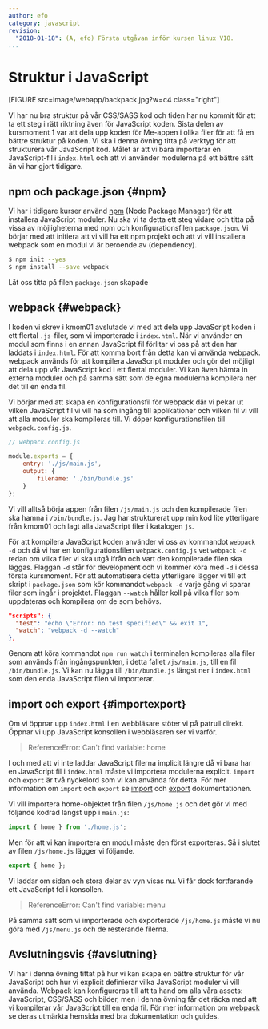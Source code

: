 ```yaml
---
author: efo
category: javascript
revision:
  "2018-01-18": (A, efo) Första utgåvan inför kursen linux V18.
...
```

Struktur i JavaScript
==================================
[FIGURE src=image/webapp/backpack.jpg?w=c4 class="right"]

Vi har nu bra struktur på vår CSS/SASS kod och tiden har nu kommit för att ta ett steg i rätt riktning även för JavaScript koden. Sista delen av kursmoment 1 var att dela upp koden för Me-appen i olika filer för att få en bättre struktur på koden. Vi ska i denna övning titta på verktyg för att strukturera vår JavaScript kod. Målet är att vi bara importerar en JavaScript-fil i `index.html` och att vi använder modulerna på ett bättre sätt än vi har gjort tidigare.



npm och package.json {#npm}
--------------------------------------
Vi har i tidigare kurser använd [npm](https://www.npmjs.com/) (Node Package Manager) för att installera JavaScript moduler. Nu ska vi ta detta ett steg vidare och titta på vissa av möjligheterna med npm och konfigurationsfilen `package.json`. Vi börjar med att initiera att vi vill ha ett npm projekt och att vi vill installera webpack som en modul vi är beroende av (dependency).

```bash
$ npm init --yes
$ npm install --save webpack
```

Låt oss titta på filen `package.json` skapade



webpack {#webpack}
--------------------------------------
I koden vi skrev i kmom01 avslutade vi med att dela upp JavaScript koden i ett flertal `.js`-filer, som vi importerade i `index.html`. När vi använder en modul som finns i en annan JavaScript fil förlitar vi oss på att den har laddats i `index.html`. För att komma bort från detta kan vi använda webpack. webpack används för att kompilera JavaScript moduler och gör det möjligt att dela upp vår JavaScript kod i ett flertal moduler. Vi kan även hämta in externa moduler och på samma sätt som de egna modulerna kompilera ner det till en enda fil.

Vi börjar med att skapa en konfigurationsfil för webpack där vi pekar ut vilken JavaScript fil vi vill ha som ingång till applikationer och vilken fil vi vill att alla moduler ska kompileras till. Vi döper konfigurationsfilen till `webpack.config.js`.

```javascript
// webpack.config.js

module.exports = {
    entry: './js/main.js',
    output: {
        filename: './bin/bundle.js'
    }
};
```

Vi vill alltså börja appen från filen `/js/main.js` och den kompilerade filen ska hamna i `/bin/bundle.js`. Jag har strukturerat upp min kod lite ytterligare från kmom01 och lagt alla JavaScript filer i katalogen `js`.

För att kompilera JavaScript koden använder vi oss av kommandot `webpack -d` och då vi har en konfigurationsfilen `webpack.config.js` vet `webpack -d` redan om vilka filer vi ska utgå ifrån och vart den kompilerade filen ska läggas. Flaggan `-d` står för development och vi kommer köra med `-d` i dessa första kursmoment. För att automatisera detta ytterligare lägger vi till ett skript i `package.json` som kör kommandot `webpack -d` varje gång vi sparar filer som ingår i projektet. Flaggan `--watch` håller koll på vilka filer som uppdateras och kompilera om de som behövs.

```json
"scripts": {
  "test": "echo \"Error: no test specified\" && exit 1",
  "watch": "webpack -d --watch"
},
```

Genom att köra kommandot `npm run watch` i terminalen kompileras alla filer som används från ingångspunkten, i detta fallet `/js/main.js`, till en fil `/bin/bundle.js`. Vi kan nu lägga till `/bin/bundle.js` längst ner i `index.html` som den enda JavaScript filen vi importerar.



import och export {#importexport}
--------------------------------------
Om vi öppnar upp `index.html` i en webbläsare stöter vi på patrull direkt. Öppnar vi upp JavaScript konsollen i webbläsaren ser vi varför.

> ReferenceError: Can't find variable: home

I och med att vi inte laddar JavaScript filerna implicit längre då vi bara har en JavaScript fil i `index.html` måste vi importera modulerna explicit. `import` och `export` är två nyckelord som vi kan använda för detta. För mer information om `import` och `export` se [import](https://developer.mozilla.org/en-US/docs/Web/JavaScript/Reference/Statements/import) och [export](https://developer.mozilla.org/en-US/docs/Web/JavaScript/Reference/Statements/export) dokumentationen.

Vi vill importera home-objektet från filen `/js/home.js` och det gör vi med följande kodrad längst upp i `main.js`:

```javascript
import { home } from './home.js';
```

Men för att vi kan importera en modul måste den först exporteras. Så i slutet av filen `/js/home.js` lägger vi följande.

```javascript
export { home };
```

Vi laddar om sidan och stora delar av vyn visas nu. Vi får dock fortfarande ett JavaScript fel i konsollen.

> ReferenceError: Can't find variable: menu

På samma sätt som vi importerade och exporterade `/js/home.js` måste vi nu göra med `/js/menu.js` och de resterande filerna.



Avslutningsvis {#avslutning}
--------------------------------------
Vi har i denna övning tittat på hur vi kan skapa en bättre struktur för vår JavaScript och hur vi explicit definierar vilka JavaScript moduler vi vill använda. Webpack kan konfigureras till att ta hand om alla våra assets: JavaScript, CSS/SASS och bilder, men i denna övning får det räcka med att vi kompilerar vår JavaScript till en enda fil. För mer information om [webpack](https://webpack.js.org) se deras utmärkta hemsida med bra dokumentation och guides.
